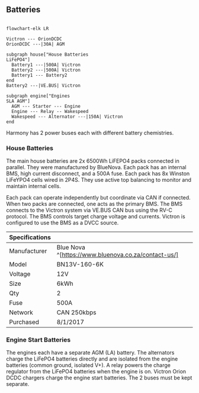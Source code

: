 ## Batteries

```mermaid

flowchart-elk LR
  
Victron --- OrionDCDC
OrionDCDC ---|30A| AGM
  
subgraph house["House Batteries
LiFePO4"]
  Battery1 ---|500A| Victron
  Battery2 ---|500A| Victron
  Battery1 --- Battery2
end
Battery2 ---|VE.BUS| Victron

subgraph engine["Engines
SLA AGM"]
  AGM --- Starter --- Engine
  Engine --- Relay -- Wakespeed
  Wakespeed --- Alternator ---|150A| Victron
end

```
  
Harmony has 2 power buses each with different battery chemistries.
### House Batteries
The main house batteries are 2x 6500Wh LiFEPO4 packs connected in parallel.  They were manufactured by BlueNova. Each pack has an internal BMS, high current disconnect, and a 500A fuse. Each pack has 8x Winston LiFeYPO4 cells wired in 2P4S. They use active top balancing to monitor and maintain internal cells.

Each pack can operate independently but coordinate via CAN if connected. When two packs are connected, one acts as the primary BMS. The BMS connects to the Victron system via VE.BUS CAN bus using the RV-C protocol. The BMS controls target charge voltage and currents. Victron is configured to use the BMS as a DVCC source.

| Specifications |   |
|---|---|
| Manufacturer | Blue Nova ^[https://www.bluenova.co.za/contact-us/]   |
| Model | BN13V-160-6K | 
| Voltage | 12V |
| Size | 6kWh |
| Qty | 2 |
| Fuse | 500A |
| Network | CAN 250kbps |
| Purchased | 8/1/2017 |

### Engine Start Batteries
The engines each have a separate AGM (LA) battery. The alternators charge the LiFePO4 batteries directly and are isolated from the engine  batteries (common ground, isolated V+). A relay powers the charge regulator from the LiFePO4 batteries when the engine is on. Victron Orion DCDC chargers charge the engine start batteries. The 2 buses must be kept separate.
